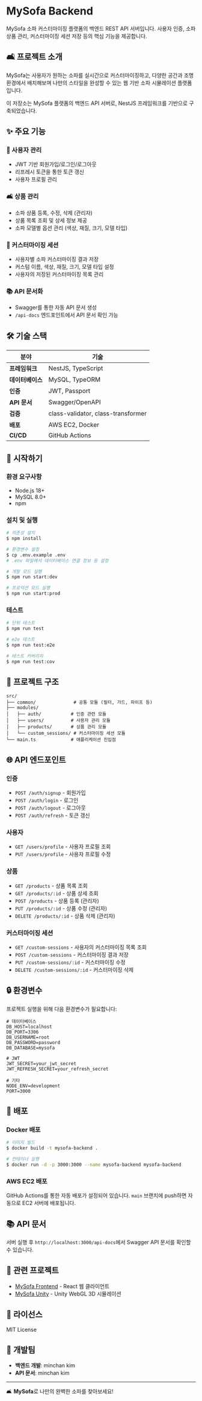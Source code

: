 # MySofa Backend

MySofa 소파 커스터마이징 플랫폼의 백엔드 REST API 서버입니다. 사용자 인증, 소파 상품 관리, 커스터마이징 세션 저장 등의 핵심 기능을 제공합니다.

## 🛋️ 프로젝트 소개

MySofa는 사용자가 원하는 소파를 실시간으로 커스터마이징하고, 다양한 공간과 조명 환경에서 배치해보며 나만의 스타일을 완성할 수 있는 웹 기반 소파 시뮬레이션 플랫폼입니다.

이 저장소는 MySofa 플랫폼의 백엔드 API 서버로, NestJS 프레임워크를 기반으로 구축되었습니다.

## ✨ 주요 기능

### 🔐 사용자 관리
- JWT 기반 회원가입/로그인/로그아웃
- 리프레시 토큰을 통한 토큰 갱신
- 사용자 프로필 관리

### 🛋️ 상품 관리
- 소파 상품 등록, 수정, 삭제 (관리자)
- 상품 목록 조회 및 상세 정보 제공
- 소파 모델별 옵션 관리 (색상, 재질, 크기, 모델 타입)

### 🎨 커스터마이징 세션
- 사용자별 소파 커스터마이징 결과 저장
- 커스텀 이름, 색상, 재질, 크기, 모델 타입 설정
- 사용자의 저장된 커스터마이징 목록 관리

### 📚 API 문서화
- Swagger를 통한 자동 API 문서 생성
- `/api-docs` 엔드포인트에서 API 문서 확인 가능

## 🛠️ 기술 스택

| 분야 | 기술 |
|------|------|
| **프레임워크** | NestJS, TypeScript |
| **데이터베이스** | MySQL, TypeORM |
| **인증** | JWT, Passport |
| **API 문서** | Swagger/OpenAPI |
| **검증** | class-validator, class-transformer |
| **배포** | AWS EC2, Docker |
| **CI/CD** | GitHub Actions |

## 🚀 시작하기

### 환경 요구사항
- Node.js 18+
- MySQL 8.0+
- npm

### 설치 및 실행

```bash
# 의존성 설치
$ npm install

# 환경변수 설정
$ cp .env.example .env
# .env 파일에서 데이터베이스 연결 정보 등 설정

# 개발 모드 실행
$ npm run start:dev

# 프로덕션 모드 실행
$ npm run start:prod
```

### 테스트

```bash
# 단위 테스트
$ npm run test

# e2e 테스트
$ npm run test:e2e

# 테스트 커버리지
$ npm run test:cov
```

## 📁 프로젝트 구조

```
src/
├── common/              # 공통 모듈 (필터, 가드, 파이프 등)
├── modules/
│   ├── auth/           # 인증 관련 모듈
│   ├── users/          # 사용자 관리 모듈
│   ├── products/       # 상품 관리 모듈
│   └── custom_sessions/ # 커스터마이징 세션 모듈
└── main.ts             # 애플리케이션 진입점
```

## 🌐 API 엔드포인트

### 인증
- `POST /auth/signup` - 회원가입
- `POST /auth/login` - 로그인
- `POST /auth/logout` - 로그아웃
- `POST /auth/refresh` - 토큰 갱신

### 사용자
- `GET /users/profile` - 사용자 프로필 조회
- `PUT /users/profile` - 사용자 프로필 수정

### 상품
- `GET /products` - 상품 목록 조회
- `GET /products/:id` - 상품 상세 조회
- `POST /products` - 상품 등록 (관리자)
- `PUT /products/:id` - 상품 수정 (관리자)
- `DELETE /products/:id` - 상품 삭제 (관리자)

### 커스터마이징 세션
- `GET /custom-sessions` - 사용자의 커스터마이징 목록 조회
- `POST /custom-sessions` - 커스터마이징 결과 저장
- `PUT /custom-sessions/:id` - 커스터마이징 수정
- `DELETE /custom-sessions/:id` - 커스터마이징 삭제

## 🔒 환경변수

프로젝트 실행을 위해 다음 환경변수가 필요합니다:

```env
# 데이터베이스
DB_HOST=localhost
DB_PORT=3306
DB_USERNAME=root
DB_PASSWORD=password
DB_DATABASE=mysofa

# JWT
JWT_SECRET=your_jwt_secret
JWT_REFRESH_SECRET=your_refresh_secret

# 기타
NODE_ENV=development
PORT=3000
```

## 🚀 배포

### Docker 배포

```bash
# 이미지 빌드
$ docker build -t mysofa-backend .

# 컨테이너 실행
$ docker run -d -p 3000:3000 --name mysofa-backend mysofa-backend
```

### AWS EC2 배포

GitHub Actions를 통한 자동 배포가 설정되어 있습니다. `main` 브랜치에 push하면 자동으로 EC2 서버에 배포됩니다.

## 📚 API 문서

서버 실행 후 `http://localhost:3000/api-docs`에서 Swagger API 문서를 확인할 수 있습니다.

## 🤝 관련 프로젝트

- [MySofa Frontend](https://github.com/udune/MySofa) - React 웹 클라이언트
- [MySofa Unity](https://github.com/udune/MySofa_Unity) - Unity WebGL 3D 시뮬레이션

## 📄 라이선스

MIT License

## 👥 개발팀

- **백엔드 개발**: minchan kim
- **API 문서**: minchan kim

---

🛋️ **MySofa**로 나만의 완벽한 소파를 찾아보세요!
